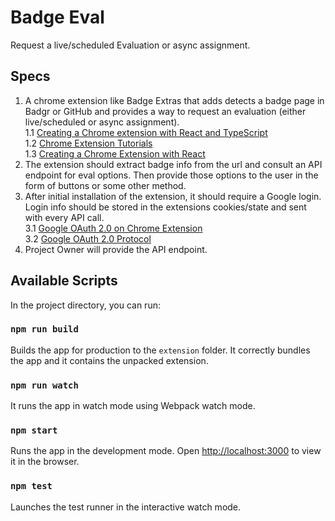 # Badge Eval

Request a live/scheduled Evaluation or async assignment.

## Specs

1. A chrome extension like Badge Extras that adds detects a badge page in Badgr or GitHub and provides a way to request an evaluation (either live/scheduled or async assignment).\
   1.1 [Creating a Chrome extension with React and TypeScript](https://blog.logrocket.com/creating-chrome-extension-react-typescript/)\
   1.2 [Chrome Extension Tutorials](https://developer.chrome.com/docs/extensions/get-started)\
   1.3 [Creating a Chrome Extension with React](https://medium.com/@tharshita13/creating-a-chrome-extension-with-react-a-step-by-step-guide-47fe9bab24a1)
2. The extension should extract badge info from the url and consult an API endpoint for eval options. Then provide those options to the user in the form of buttons or some other method.
3. After initial installation of the extension, it should require a Google login. Login info should be stored in the extensions cookies/state and sent with every API call.\
   3.1 [Google OAuth 2.0 on Chrome Extension](https://developer.chrome.com/docs/extensions/how-to/integrate/oauth)\
   3.2 [Google OAuth 2.0 Protocol](https://developers.google.com/identity/protocols/oauth2#clientside)
4. Project Owner will provide the API endpoint.

## Available Scripts

In the project directory, you can run:

### `npm run build`

Builds the app for production to the `extension` folder.
It correctly bundles the app and it contains the unpacked extension.

### `npm run watch`

It runs the app in watch mode using Webpack watch mode.

### `npm start`

Runs the app in the development mode.
Open [http://localhost:3000](http://localhost:3000) to view it in the browser.

### `npm test`

Launches the test runner in the interactive watch mode.
